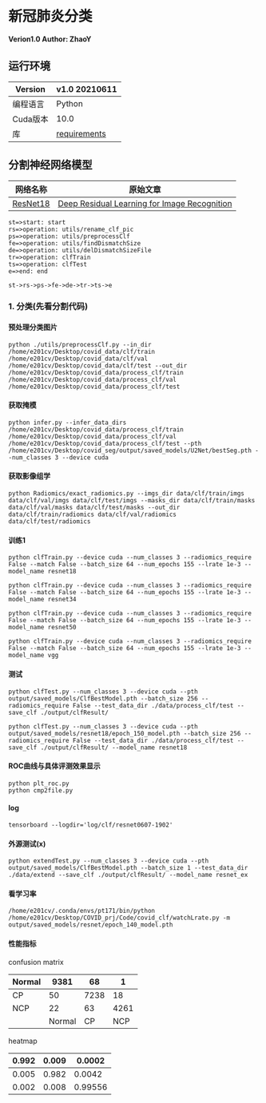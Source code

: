 # 新冠肺炎分类

**Verion1.0 Author: ZhaoY**

## 运行环境

| Version  | v1.0    20210611           |
| -------- | ------------------------------- |
| 编程语言 | Python                          |
| Cuda版本 | 10.0                            |
| 库       | [requirements](./requirement.txt) |

## 分割神经网络模型

| 网络名称     | 原始文章                                                     |
| ------------ | ------------------------------------------------------------ |
| [ResNet18](https://github.com/pytorch/vision/blob/master/torchvision/models/resnet.py) | [Deep Residual Learning for Image Recognition](https://arxiv.org/pdf/1512.03385.pdf) |

```flow
st=>start: start
rs=>operation: utils/rename_clf_pic
ps=>operation: utils/preprocessClf
fe=>operation: utils/findDismatchSize
de=>operation: utils/delDismatchSizeFile
tr=>operation: clfTrain
ts=>operation: clfTest
e=>end: end

st->rs->ps->fe->de->tr->ts->e
```



### 1. 分类(先看分割代码)

#### 预处理分类图片

```
python ./utils/preprocessClf.py --in_dir /home/e201cv/Desktop/covid_data/clf/train /home/e201cv/Desktop/covid_data/clf/val /home/e201cv/Desktop/covid_data/clf/test --out_dir /home/e201cv/Desktop/covid_data/process_clf/train /home/e201cv/Desktop/covid_data/process_clf/val /home/e201cv/Desktop/covid_data/process_clf/test
```

#### 获取掩模

```
python infer.py --infer_data_dirs /home/e201cv/Desktop/covid_data/process_clf/train /home/e201cv/Desktop/covid_data/process_clf/val /home/e201cv/Desktop/covid_data/process_clf/test --pth /home/e201cv/Desktop/covid_seg/output/saved_models/U2Net/bestSeg.pth --num_classes 3 --device cuda
```

#### 获取影像组学
```
python Radiomics/exact_radiomics.py --imgs_dir data/clf/train/imgs data/clf/val/imgs data/clf/test/imgs --masks_dir data/clf/train/masks data/clf/val/masks data/clf/test/masks --out_dir data/clf/train/radiomics data/clf/val/radiomics data/clf/test/radiomics
```

#### 训练1

```
python clfTrain.py --device cuda --num_classes 3 --radiomics_require False --match False --batch_size 64 --num_epochs 155 --lrate 1e-3 --model_name resnet18

python clfTrain.py --device cuda --num_classes 3 --radiomics_require False --match False --batch_size 64 --num_epochs 155 --lrate 1e-3 --model_name resnet34

python clfTrain.py --device cuda --num_classes 3 --radiomics_require False --match False --batch_size 64 --num_epochs 155 --lrate 1e-3 --model_name resnet50

python clfTrain.py --device cuda --num_classes 3 --radiomics_require False --match False --batch_size 64 --num_epochs 155 --lrate 1e-3 --model_name vgg
```

#### 测试

```
python clfTest.py --num_classes 3 --device cuda --pth output/saved_models/ClfBestModel.pth --batch_size 256 --radiomics_require False --test_data_dir ./data/process_clf/test --save_clf ./output/clfResult/

python clfTest.py --num_classes 3 --device cuda --pth output/saved_models/resnet18/epoch_150_model.pth --batch_size 256 --radiomics_require False --test_data_dir ./data/process_clf/test --save_clf ./output/clfResult/ --model_name resnet18
```

#### ROC曲线与具体评测效果显示
```
python plt_roc.py
python cmp2file.py
```

#### log

```
tensorboard --logdir='log/clf/resnet0607-1902'
```

#### 外源测试(x)

```
python extendTest.py --num_classes 3 --device cuda --pth output/saved_models/ClfBestModel.pth --batch_size 1 --test_data_dir ./data/extend --save_clf ./output/clfResult/ --model_name resnet_ex
```

#### 看学习率
```
/home/e201cv/.conda/envs/pt171/bin/python /home/e201cv/Desktop/COVID_prj/Code/covid_clf/watchLrate.py -m output/saved_models/resnet/epoch_140_model.pth
```

#### 性能指标

confusion matrix



| Normal | 9381   | 68   | 1    |
| ------ | ------ | ---- | ---- |
| CP     | 50     | 7238 | 18   |
| NCP    | 22     | 63   | 4261 |
|        | Normal | CP   | NCP  |

heatmap

| 0.992 | 0.009 | 0.0002  |
| ----- | ----- | ------- |
| 0.005 | 0.982 | 0.0042  |
| 0.002 | 0.008 | 0.99556 |